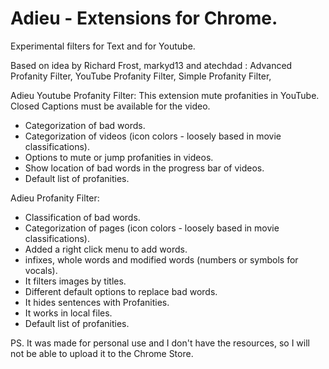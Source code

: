 # Adieu - Extensions for Chrome.

Experimental filters for Text and for Youtube.

Based on idea by Richard Frost, markyd13 and atechdad : Advanced Profanity Filter, YouTube Profanity Filter, Simple Profanity Filter, 
	
Adieu Youtube Profanity Filter: 
This extension mute profanities in YouTube. Closed Captions must be available for the video.

- Categorization of bad words.
- Categorization of videos (icon colors - loosely based in movie classifications).
- Options to mute or jump profanities in videos.
- Show location of bad words in the progress bar of videos.
- Default list of profanities.

Adieu Profanity Filter:

- Classification of bad words.
- Categorization of pages (icon colors - loosely based in movie classifications).
- Added a right click menu to add words.
- infixes, whole words and modified words (numbers or symbols for vocals).
- It filters images by titles.
- Different default options to replace bad words.
- It hides sentences with Profanities.
- It works in local files.
- Default list of profanities.

PS. It was made for personal use and I don't have the resources, so I will not be able to upload it to the Chrome Store.
